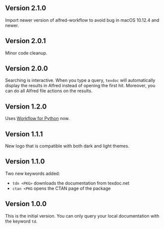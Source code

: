 ## Version 2.1.0

Import newer version of alfred-workflow to avoid bug in macOS 10.12.4 and newer.

## Version 2.0.1

Minor code cleanup.

## Version 2.0.0

Searching is interactive. When you type a query, `texdoc` will automatically
display the results in Alfred instead of opening the first hit.
Moreover, you can do all Alfred file actions on the results.

## Version 1.2.0

Uses [Workflow for Python](https://github.com/deanishe/alfred-workflow) now.

## Version 1.1.1

New logo that is compatible with both dark and light themes.

## Version 1.1.0

Two new keywords added:
 - `tdn <PKG>` downloads the documentation from texdoc.net
 - `ctan <PKG` opens the CTAN page of the package

## Version 1.0.0

This is the initial version.
You can only query your local documentation with the keyword `td`.
